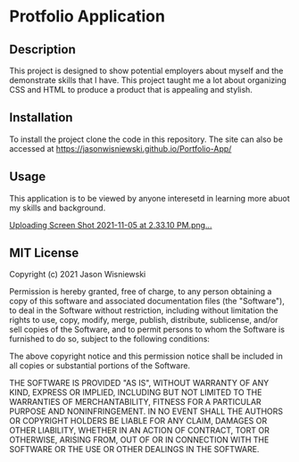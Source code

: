 # Protfolio Application

## Description
This project is designed to show potential employers about myself and the demonstrate
skills that I have.  This project taught me a lot about organizing CSS and HTML to produce a product that is appealing and stylish.

## Installation
To install the project clone the code in this repository.  The site can also be accessed at https://jasonwisniewski.github.io/Portfolio-App/

## Usage
This application is to be viewed by anyone interesetd in learning more abuot my skills and background.

[Uploading Screen Shot 2021-11-05 at 2.33.10 PM.png…]()

## MIT License

Copyright (c) 2021 Jason Wisniewski

Permission is hereby granted, free of charge, to any person obtaining a copy
of this software and associated documentation files (the "Software"), to deal
in the Software without restriction, including without limitation the rights
to use, copy, modify, merge, publish, distribute, sublicense, and/or sell
copies of the Software, and to permit persons to whom the Software is
furnished to do so, subject to the following conditions:

The above copyright notice and this permission notice shall be included in all
copies or substantial portions of the Software.

THE SOFTWARE IS PROVIDED "AS IS", WITHOUT WARRANTY OF ANY KIND, EXPRESS OR
IMPLIED, INCLUDING BUT NOT LIMITED TO THE WARRANTIES OF MERCHANTABILITY,
FITNESS FOR A PARTICULAR PURPOSE AND NONINFRINGEMENT. IN NO EVENT SHALL THE
AUTHORS OR COPYRIGHT HOLDERS BE LIABLE FOR ANY CLAIM, DAMAGES OR OTHER
LIABILITY, WHETHER IN AN ACTION OF CONTRACT, TORT OR OTHERWISE, ARISING FROM,
OUT OF OR IN CONNECTION WITH THE SOFTWARE OR THE USE OR OTHER DEALINGS IN THE
SOFTWARE.
